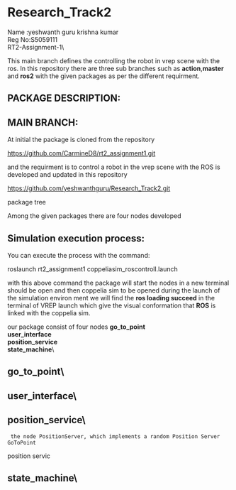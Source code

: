 # Research_Track2
Name  :yeshwanth guru krishna kumar\
Reg No:S5059111\
RT2-Assignment-1\


This main branch defines the controlling the robot in vrep scene with the ros.
In this repository there are three sub branches such as **action**,**master** and **ros2** with the given packages as per the  different requirment.

## PACKAGE DESCRIPTION:
## MAIN BRANCH:
At initial the package is cloned from the repository 

   https://github.com/CarmineD8/rt2_assignment1.git

   and the requirment is to control a robot in the vrep scene with the ROS is developed and updated in this repository

   https://github.com/yeshwanthguru/Research_Track2.git


   package tree
 

Among the given packages there are four nodes developed 

## Simulation execution process:
You can execute the process with the command:

roslaunch rt2_assignment1 coppeliasim_roscontroll.launch

with this above command the package will start the nodes in a new terminal should be open and then coppelia sim to be opened during the launch of the simulation environ ment we will find the **ros loading succeed** in the terminal of VREP launch which give the visual conformation that **ROS** is linked  with the coppelia sim. 


our package consist of four nodes 
**go_to_point**\
**user_interface**\
**position_service**\
**state_machine**\

## **go_to_point**\

## **user_interface**\

## **position_service**\
     the node PositionServer, which implements a random Position Server GoToPoint
position servic
## **state_machine**\
    
